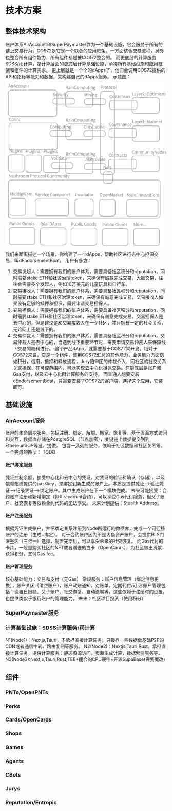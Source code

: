 # 技术方案
## 整体技术架构
账户体系AirAccount和SuperPaymaster作为一个基础设施，它会服务于所有的链上交易行为，COS72是它是一个联合的应用框架，一方面整合交易流程，另外也整合所有组件能力，所有组件都是被COS72整合的。
而更底层的计算服务SDSS/雨计算，是计算层面的更底层计算基础设施，承接所有基础设施和应用框架和组件的计算需求。
更上层就是一个个的dApps了，他们会调用COS72提供的API和指标等能力和数据，来构建自己的dApps服务。
示意图：
![](https://raw.githubusercontent.com/jhfnetboy/MarkDownImg/main/img/202503211443850.png)
我们来距离描述一个场景，你构建了一个dApps，帮助社区进行去中心担保交易，叫dEndorsementBoat。
用户有多方：
1. 交易发起人：需要拥有我们的账户体系，需要具备社区积分和reputation，同时需要stake ETH和社区治理token，来确保有诚意完成交易。大额交易，往往会需要多个发起人，例如10万美元的儿童玩具和自行车。
2. 交易接收人：需要拥有我们的账户体系，需要具备社区积分和reputation，同时需要stake ETH和社区治理token，来确保有诚意完成交易。交易接收人如果没有足够的抵押和担保，需要申请交易担保人。
3. 交易担保人：需要拥有我们的账户体系，需要具备社区积分和reputation，同时需要stake ETH和社区治理token，来确保有诚意完成交易。交易担保人是去中心的，但是建议是和交易接收人在一个社区，并且拥有一定的社会关系，无论网上还是线下的。
4. 交易仲裁人：需要拥有我们的账户体系，需要具备社区积分和reputation，交易仲裁人是去中心的，当遇到线下重要环节时，需要申请交易仲裁人来保障线下交易的顺利进行。
这个产品dApp，就需要基于COS72来开发，相对于COS72来说，它是一个组件，调用COS72汇总的其他能力，业务能力方面例如积分，信用，抵押和释放流程，Jury陪审团的仲裁介入，同社区的社交关系关联担保。在可控范围内，可以实现去中心化担保交易。在更底层是账户和Gas支付，以及去中心化雨计算服务的支持。
而普通人想要安装dEndorsementBoat，只需要安装了COS72的客户端，选择这个应用，安装即可。
## 基础设施
### AirAccount服务
账户的生命周期服务，包括注册、绑定、解绑、搬家、恢复等。基于页面方式访问和交互，数据库存储在PostgreSQL（节点加密），关键链上数据提交到到Ethereum/OP等链，提供。
包含一系列的服务，依赖于社区数据和社区关系等。
一个完成的图示：
TODO

#### 账户绑定服务
凭证控制余额，接受中心化和去中心的凭证，对凭证的验证和确认（存储），以及依赖指纹提供的passkey，来绑定到新生成的账户上。本质是提供凭证-->验证凭证-->记录凭证-->绑定账户。其中生成账户在下一个模块完成。
未来可能接受：合约账户注册和新增绑定（非Airaccount合约），可以享受Gas代付服务，但父子账户、社交恢复等依赖合约代码的无法享受。
未来计划提供：Stealth Address。
#### 账户注册服务
根据凭证生成账户，并把绑定关系注册到Node所运行的数据库，完成一个可迁移账户的注册（生成+绑定）。
对于合约账户因为不是大额资产账户，会提供BLS门限签名（三合一）选择，配置完毕后，可以享受未来的社交恢复。
而Gas代付的卡片，一般是购买社区的NFT或者赠送的白卡（OpenCards），为社区做出贡献，获得积分，支付Gas fee。
#### 账户管理服务
核心基础能力：交易和支付（无Gas）
常规服务：账户信息管理（绑定信息更换），账户关闭（清空账户），账户动账通知，对账单，定期代付/订阅
账户管理包括：设置日限额、父子账户、社交恢复、自动遗嘱等，这些依赖于注册时的设置，也提供类似于银行账户的管理能力。
未来：社区项目投资（使用积分）


### SuperPaymaster服务
### 计算基础设施：SDSS计算服务/雨计算  
N1(Node1)：Nextjs,Tauri，不承担直接计算任务，只缓存一些数据做基础P2P的CDN或者通信中转、路由复制等服务。
N2(Node2)：Nextjs,Tauri,Rust，承担直接计算任务，提供计算服务：静态资源访问，页面生成计算，数据索引服务等。
N3(Node3):Nextjs,Tauri,Rust,TEE+适合的CPU硬件+开源SupaBase(需要魔改)

## 组件
### PNTs/OpenPNTs
### Perks
### Cards/OpenCards
### Shops
### Games
### Agents
### CBots
### Jurys
### Reputation/Entropic



